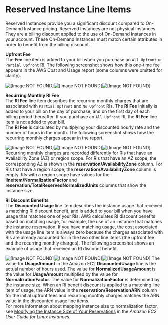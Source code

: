 # Reserved Instance Line Items<a name="regular-reserved-instances"></a>

Reserved Instances provide you a significant discount compared to On\-Demand Instance pricing\. Reserved Instances are not physical instances\. They are a billing discount applied to the use of On\-Demand Instances in your account\. These On\-Demand Instances must match certain attributes in order to benefit from the billing discount\. 

**Upfront Fee**  
The **Fee** line item is added to your bill when you purchase an `All Upfront` or `Partial Upfront` RI\. The following screenshot shows how this one\-time fee appears in the AWS Cost and Usage report \(some columns were omitted for clarity\)\.  

![\[Image NOT FOUND\]](http://docs.aws.amazon.com/awsaccountbilling/latest/aboutv2/)![\[Image NOT FOUND\]](http://docs.aws.amazon.com/awsaccountbilling/latest/aboutv2/)![\[Image NOT FOUND\]](http://docs.aws.amazon.com/awsaccountbilling/latest/aboutv2/)

 **Recurring Monthly RI Fee**  
The **RI Fee** line item describes the recurring monthly charges that are associated with `Partial Upfront` and `No Upfront` RIs\. The **RI Fee** initially is added to your bill on the day of purchase, and on the first day of each billing period thereafter\. If you purchase an `All Upfront` RI, the **RI Fee** line item is not added to your bill\.   
The **RI Fee** is calculated by multiplying your discounted hourly rate and the number of hours in the month\. The following screenshot shows how the recurring monthly charges appear in the report\.  

![\[Image NOT FOUND\]](http://docs.aws.amazon.com/awsaccountbilling/latest/aboutv2/)![\[Image NOT FOUND\]](http://docs.aws.amazon.com/awsaccountbilling/latest/aboutv2/)![\[Image NOT FOUND\]](http://docs.aws.amazon.com/awsaccountbilling/latest/aboutv2/)
Recurring monthly charges are recorded differently for RIs that have an Availability Zone \(AZ\) or region scope\. For RIs that have an AZ scope, the corresponding AZ is shown in the **reservation/AvailabilityZone** column\. For RIs that have a region scope, the **reservation/AvailabilityZone** column is empty\. RIs with a region scope have values for the **lineitem/NormalizationFactor** and **reservation/TotalReservedNormalizedUnits** columns that show the instance size\. 

**RI Discount Benefits**  
The **Discounted Usage** line item describes the instance usage that received a matching RI discount benefit, and is added to your bill when you have usage that matches one of your RIs\. AWS calculates RI discount benefits based on matching usage, for example, the use of an instance that matches the instance reservation\. If you have matching usage, the cost associated with the usage line item is always zero because the charges associated with RIs are already accounted for in the two other line items \(the upfront fee and the recurring monthly charges\)\. The following screenshot shows an example of usage that received an RI discount benefit\.  

![\[Image NOT FOUND\]](http://docs.aws.amazon.com/awsaccountbilling/latest/aboutv2/)![\[Image NOT FOUND\]](http://docs.aws.amazon.com/awsaccountbilling/latest/aboutv2/)![\[Image NOT FOUND\]](http://docs.aws.amazon.com/awsaccountbilling/latest/aboutv2/)
The value for **UsageAmount** in the Amazon EC2 **DiscountedUsage** line is the actual number of hours used\. The value for **NormalizedUsageAmount** is the value for **UsageAmount** multiplied by the value for **NormalizationFactor**\. The value for **NormalizationFactor** is determined by the instance size\. When an RI benefit discount is applied to a matching line item of usage, the ARN value in the **reservation/ReservationARN** column for the initial upfront fees and recurring monthly charges matches the ARN value in the discounted usage line items\.   
For more information about mapping instance size to normalization factor, see [ Modifying the Instance Size of Your Reservations](http://docs.aws.amazon.com/AWSEC2/latest/UserGuide/ri-modification-instancemove.html) in the *Amazon EC2 User Guide for Linux Instances*\.